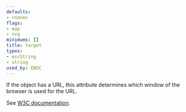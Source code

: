 ```yaml
---
defaults:
- <none>
flags:
- map
- svg
minimums: []
title: target
types:
- escString
- string
used_by: ENGC
---
```

If the object has a URL, this attribute determines which window
of the browser is used for the URL.

See [W3C documentation](http://www.w3.org/TR/html401/present/frames.html#adef-target).
